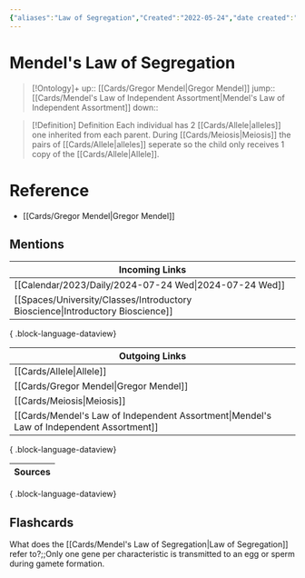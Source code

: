 ```yaml
---
{"aliases":"Law of Segregation","Created":"2022-05-24","date created":"2022-05-24 Tue","edited":"2023-04-06 Thu","tags":["Uni/LFS103","School","on/Science/Biology","Uni/BIM202","flashcards/BIM202"],"dg-publish":true,"permalink":"/cards/mendel-s-law-of-segregation/","dgPassFrontmatter":true}
---
```


# Mendel's Law of Segregation

> [!Ontology]+
> up:: [[Cards/Gregor Mendel\|Gregor Mendel]]
> jump:: [[Cards/Mendel's Law of Independent Assortment\|Mendel's Law of Independent Assortment]]
> down:: 

> [!Definition] Definition
> Each individual has 2 [[Cards/Allele\|alleles]] one inherited from each parent. During [[Cards/Meiosis\|Meiosis]] the pairs of [[Cards/Allele\|alleles]] seperate so the child only receives 1 copy of the [[Cards/Allele\|Allele]].

# Reference

- [[Cards/Gregor Mendel\|Gregor Mendel]]

## Mentions

| Incoming Links                                                                    |
| --------------------------------------------------------------------------------- |
| [[Calendar/2023/Daily/2024-07-24 Wed\|2024-07-24 Wed]]                         |
| [[Spaces/University/Classes/Introductory Bioscience\|Introductory Bioscience]] |

{ .block-language-dataview}

| Outgoing Links                                                                              |
| ------------------------------------------------------------------------------------------- |
| [[Cards/Allele\|Allele]]                                                                 |
| [[Cards/Gregor Mendel\|Gregor Mendel]]                                                   |
| [[Cards/Meiosis\|Meiosis]]                                                               |
| [[Cards/Mendel's Law of Independent Assortment\|Mendel's Law of Independent Assortment]] |

{ .block-language-dataview}

| Sources |
| ------- |

{ .block-language-dataview}

## Flashcards

What does the [[Cards/Mendel's Law of Segregation\|Law of Segregation]] refer to?;;Only one gene per characteristic is transmitted to an egg or sperm during gamete formation.
<!--SR:!2024-08-23,2,190-->